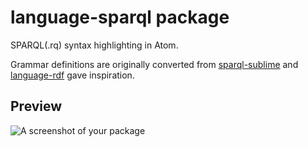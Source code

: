 # language-sparql package

SPARQL(.rq) syntax highlighting in Atom.

Grammar definitions are originally converted from [sparql-sublime](https://github.com/patchspace/sparql-sublime) and [language-rdf](https://github.com/mjansing/language-rdf) gave inspiration.


## Preview
![A screenshot of your package](https://raw.github.com/yuw27b/language-sparql/master/screenshot.jpg)
